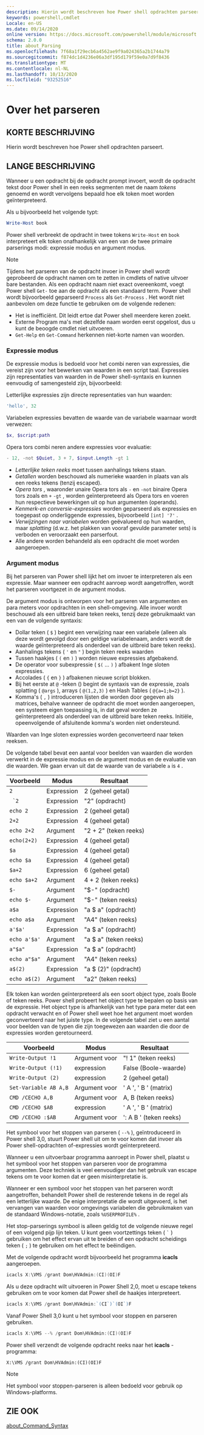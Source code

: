 ```yaml
---
description: Hierin wordt beschreven hoe Power shell opdrachten parseert.
keywords: powershell,cmdlet
Locale: en-US
ms.date: 09/14/2020
online version: https://docs.microsoft.com/powershell/module/microsoft.powershell.core/about/about_parsing?view=powershell-7.1&WT.mc_id=ps-gethelp
schema: 2.0.0
title: about_Parsing
ms.openlocfilehash: 7f68a1f29ecb6a4562ae9f9a024365a2b1744a79
ms.sourcegitcommit: f874dc1d4236e06a3df195d179f59e0a7d9f8436
ms.translationtype: MT
ms.contentlocale: nl-NL
ms.lasthandoff: 10/13/2020
ms.locfileid: "93252516"
---
```

# <a name="about-parsing"></a>Over het parseren

## <a name="short-description"></a>KORTE BESCHRIJVING
Hierin wordt beschreven hoe Power shell opdrachten parseert.

## <a name="long-description"></a>LANGE BESCHRIJVING

Wanneer u een opdracht bij de opdracht prompt invoert, wordt de opdracht tekst door Power shell in een reeks segmenten met de naam _tokens_ genoemd en wordt vervolgens bepaald hoe elk token moet worden geïnterpreteerd.

Als u bijvoorbeeld het volgende typt:

```powershell
Write-Host book
```

Power shell verbreekt de opdracht in twee tokens `Write-Host` en `book` interpreteert elk token onafhankelijk van een van de twee primaire parserings modi: expressie modus en argument modus.

> [!NOTE]
> Tijdens het parseren van de opdracht invoer in Power shell wordt geprobeerd de opdracht namen om te zetten in cmdlets of native uitvoer bare bestanden. Als een opdracht naam niet exact overeenkomt, voegt Power shell `Get-` toe aan de opdracht als een standaard term. Power shell wordt bijvoorbeeld geparseerd `Process` als `Get-Process` . Het wordt niet aanbevolen om deze functie te gebruiken om de volgende redenen:
>
> - Het is inefficiënt. Dit leidt ertoe dat Power shell meerdere keren zoekt.
> - Externe Program ma's met dezelfde naam worden eerst opgelost, dus u kunt de beoogde cmdlet niet uitvoeren.
> - `Get-Help` en `Get-Command` herkennen niet-korte namen van woorden.

### <a name="expression-mode"></a>Expressie modus

De expressie modus is bedoeld voor het combi neren van expressies, die vereist zijn voor het bewerken van waarden in een script taal. Expressies zijn representaties van waarden in de Power shell-syntaxis en kunnen eenvoudig of samengesteld zijn, bijvoorbeeld:

Letterlijke expressies zijn directe representaties van hun waarden: 

```powershell
'hello', 32
```

Variabelen expressies bevatten de waarde van de variabele waarnaar wordt verwezen: 

```powershell
$x, $script:path
```
Opera tors combi neren andere expressies voor evaluatie: 

```powershell
- 12, -not $Quiet, 3 + 7, $input.Length -gt 1
```

- _Letterlijke teken reeks_ moet tussen aanhalings tekens staan.
- _Getallen_ worden beschouwd als numerieke waarden in plaats van als een reeks tekens (tenzij escaped).
- _Opera tors_ , waaronder unaire Opera tors als `-` en `-not` binaire Opera tors zoals en `+` `-gt` , worden geïnterpreteerd als Opera tors en voeren hun respectieve bewerkingen uit op hun argumenten (operands).
- _Kenmerk-en conversie-expressies_ worden geparseerd als expressies en toegepast op onderliggende expressies, bijvoorbeeld `[int] '7'` .
- _Verwijzingen naar variabelen_ worden geëvalueerd op hun waarden, maar _splatting_ (d.w.z. het plakken van vooraf gevulde parameter sets) is verboden en veroorzaakt een parserfout.
- Alle andere worden behandeld als een opdracht die moet worden aangeroepen.

### <a name="argument-mode"></a>Argument modus

Bij het parseren van Power shell lijkt het om invoer te interpreteren als een expressie. Maar wanneer een opdracht aanroep wordt aangetroffen, wordt het parseren voortgezet in de argument modus.

De argument modus is ontworpen voor het parseren van argumenten en para meters voor opdrachten in een shell-omgeving. Alle invoer wordt beschouwd als een uitbreid bare teken reeks, tenzij deze gebruikmaakt van een van de volgende syntaxis:

- Dollar teken ( `$` ) begint een verwijzing naar een variabele (alleen als deze wordt gevolgd door een geldige variabelenaam, anders wordt de waarde geïnterpreteerd als onderdeel van de uitbreid bare teken reeks).
- Aanhalings tekens ( `'` en `"` ) begin teken reeks waarden
- Tussen haakjes ( `(` en `)` ) worden nieuwe expressies afgebakend.
- De operator voor subexpressie ( `$(` ... `)` ) afbakent Inge sloten expressies.
- Accolades ( `{` en `}` ) afbakenen nieuwe script blokken.
- Bij het eerste at `@` -teken () begint de syntaxis van de expressie, zoals splatting ( `@args` ), arrays ( `@(1,2,3)` ) en Hash Tables ( `@{a=1;b=2}` ).
- Komma's ( `,` ) introduceren lijsten die worden door gegeven als matrices, behalve wanneer de opdracht die moet worden aangeroepen, een systeem eigen toepassing is, in dat geval worden ze geïnterpreteerd als onderdeel van de uitbreid bare teken reeks. Initiële, opeenvolgende of afsluitende komma's worden niet ondersteund.

<!--
01234567890123456789012345678901234567890123456789012345678901234567890123456789
-->
Waarden van Inge sloten expressies worden geconverteerd naar teken reeksen.

De volgende tabel bevat een aantal voor beelden van waarden die worden verwerkt in de expressie modus en de argument modus en de evaluatie van die waarden. We gaan ervan uit dat de waarde van de variabele `a` is `4` .

|       Voorbeeld        |    Modus    |      Resultaat       |
| -------------------- | ---------- | ----------------- |
| `2`                  | Expression | 2 (geheel getal)       |
| `` `2``              | Expression | "2" (opdracht)     |
| `echo 2`             | Expression | 2 (geheel getal)       |
| `2+2`                | Expression | 4 (geheel getal)       |
| `echo 2+2`           | Argument   | "2 + 2" (teken reeks)    |
| `echo(2+2)`          | Expression | 4 (geheel getal)       |
| `$a`                 | Expression | 4 (geheel getal)       |
| `echo $a`            | Expression | 4 (geheel getal)       |
| `$a+2`               | Expression | 6 (geheel getal)       |
| `echo $a+2`          | Argument   | 4 + 2 (teken reeks)      |
| `$-`                 | Argument   | "$-" (opdracht)    |
| `echo $-`            | Argument   | "$-" (teken reeks)     |
| `a$a`                | Expression | "a $ a" (opdracht)   |
| `echo a$a`           | Argument   | "A4" (teken reeks)     |
| `a'$a'`              | Expression | "a $ a" (opdracht)   |
| `echo a'$a'`         | Argument   | "a $ a" (teken reeks)    |
| `a"$a"`              | Expression | "a $ a" (opdracht)   |
| `echo a"$a"`         | Argument   | "A4" (teken reeks)     |
| `a$(2)`              | Expression | "a $ (2)" (opdracht) |
| `echo a$(2)`         | Argument   | "a2" (teken reeks)     |

Elk token kan worden geïnterpreteerd als een soort object type, zoals Boole of teken reeks. Power shell probeert het object type te bepalen op basis van de expressie.
Het object type is afhankelijk van het type para meter dat een opdracht verwacht en of Power shell weet hoe het argument moet worden geconverteerd naar het juiste type. In de volgende tabel ziet u een aantal voor beelden van de typen die zijn toegewezen aan waarden die door de expressies worden geretourneerd.

|       Voorbeeld          |    Modus    |     Resultaat      |
| ---------------------- | ---------- | --------------- |
| `Write-Output !1`      | Argument voor    | "! 1" (teken reeks)   |
| `Write-Output (!1)`    | expression | False (Boole-waarde) |
| `Write-Output (2)`     | expression | 2 (geheel getal)     |
| `Set-Variable AB A,B`  | Argument voor    | ' A ', ' B ' (matrix) |
| `CMD /CECHO A,B`       | Argument voor    | A, B (teken reeks)  |
| `CMD /CECHO $AB`       | expression | ' A ', ' B ' (matrix) |
| `CMD /CECHO :$AB`      | Argument voor    | ': A B ' (teken reeks) |

Het symbool voor het stoppen van parseren ( `--%` ), geïntroduceerd in Power shell 3,0, stuurt Power shell uit om te voor komen dat invoer als Power shell-opdrachten of-expressies wordt geïnterpreteerd.

Wanneer u een uitvoerbaar programma aanroept in Power shell, plaatst u het symbool voor het stoppen van parseren voor de programma argumenten. Deze techniek is veel eenvoudiger dan het gebruik van escape tekens om te voor komen dat er geen misinterpretatie is.

Wanneer er een symbool voor het stoppen van het parseren wordt aangetroffen, behandelt Power shell de resterende tekens in de regel als een letterlijke waarde. De enige interpretatie die wordt uitgevoerd, is het vervangen van waarden voor omgevings variabelen die gebruikmaken van de standaard Windows-notatie, zoals `%USERPROFILE%` .

Het stop-parserings symbool is alleen geldig tot de volgende nieuwe regel of een volgend pijp lijn teken. U kunt geen voortzettings teken ( `` ` `` ) gebruiken om het effect ervan uit te breiden of een opdracht scheidings teken ( `;` ) te gebruiken om het effect te beëindigen.

Met de volgende opdracht wordt bijvoorbeeld het programma **icacls** aangeroepen.

```powershell
icacls X:\VMS /grant Dom\HVAdmin:(CI)(OI)F
```

Als u deze opdracht wilt uitvoeren in Power Shell 2,0, moet u escape tekens gebruiken om te voor komen dat Power shell de haakjes interpreteert.

```powershell
icacls X:\VMS /grant Dom\HVAdmin:`(CI`)`(OI`)F
```

Vanaf Power Shell 3,0 kunt u het symbool voor stoppen en parseren gebruiken.

```powershell
icacls X:\VMS --% /grant Dom\HVAdmin:(CI)(OI)F
```

Power shell verzendt de volgende opdracht reeks naar het **icacls** -programma:

`X:\VMS /grant Dom\HVAdmin:(CI)(OI)F`

> [!NOTE]
> Het symbool voor stoppen-parseren is alleen bedoeld voor gebruik op Windows-platforms.

## <a name="see-also"></a>ZIE OOK

[about_Command_Syntax](about_Command_Syntax.md)

